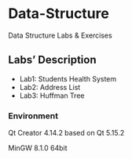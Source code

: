 # Data-Structure
Data Structure Labs &amp; Exercises

## Labs’ Description

- Lab1: Students Health System
- Lab2: Address List
- Lab3: Huffman Tree

### Environment

Qt Creator 4.14.2 based on Qt 5.15.2

MinGW 8.1.0 64bit
